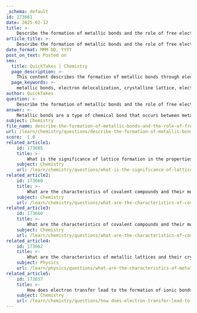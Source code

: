 ```yaml
---
_schema: default
id: 173661
date: 2025-02-12
title: >-
    Describe the formation of metallic bonds and the role of free electrons.
article_title: >-
    Describe the formation of metallic bonds and the role of free electrons.
date_format: MMM DD, YYYY
post_on_text: Posted on
seo:
  title: QuickTakes | Chemistry
  page_description: >-
    This content describes the formation of metallic bonds through electron delocalization, lattice structure, and electrostatic attraction, as well as the role of free electrons in contributing to the unique properties of metals.
  page_keywords: >-
    metallic bonds, electron delocalization, crystalline lattice, electrostatic attraction, free electrons, electrical conductivity, thermal conductivity, malleability, ductility, metal ions
author: QuickTakes
question: >-
    Describe the formation of metallic bonds and the role of free electrons.
answer: >-
    Metallic bonds are a type of chemical bond that occurs between metal atoms. The defining characteristic of metallic bonding is the presence of a "sea of electrons," which refers to the delocalized electrons that are not bound to any specific atom but are free to move throughout the metallic lattice. This phenomenon plays a crucial role in the properties and behavior of metals.\n\n### Formation of Metallic Bonds\n\n1. **Electron Delocalization**: In metallic bonding, the outermost (valence) electrons of metal atoms are loosely held and can move freely. This delocalization occurs because metal atoms have a relatively low electronegativity, allowing them to easily lose their valence electrons.\n\n2. **Lattice Structure**: The metal atoms arrange themselves in a regular, repeating three-dimensional structure known as a crystalline lattice. Each metal atom donates its valence electrons to the "sea," creating a network of positively charged metal ions (cations) surrounded by these free-moving electrons.\n\n3. **Electrostatic Attraction**: The free electrons create a strong electrostatic attraction between the positively charged metal ions and the negatively charged electrons. This attraction is what holds the metal atoms together in the lattice structure, resulting in a stable metallic bond.\n\n### Role of Free Electrons\n\nThe free electrons in metallic bonds contribute significantly to the unique properties of metals:\n\n- **Electrical Conductivity**: The mobility of the delocalized electrons allows metals to conduct electricity efficiently. When an electric field is applied, these electrons can move freely, carrying charge through the metal.\n\n- **Thermal Conductivity**: Similar to electrical conductivity, the free electrons can transfer thermal energy, making metals good conductors of heat.\n\n- **Malleability and Ductility**: The ability of the metallic lattice to deform without breaking is due to the presence of free electrons. When stress is applied, the layers of metal ions can slide over one another while the delocalized electrons continue to hold the structure together, allowing metals to be shaped into sheets (malleability) or drawn into wires (ductility).\n\nIn summary, metallic bonds are formed through the delocalization of valence electrons in a lattice of metal ions, resulting in a strong attraction that gives rise to the characteristic properties of metals, such as conductivity, malleability, and ductility.
subject: Chemistry
file_name: describe-the-formation-of-metallic-bonds-and-the-role-of-free-electrons.md
url: /learn/chemistry/questions/describe-the-formation-of-metallic-bonds-and-the-role-of-free-electrons
score: -1.0
related_article1:
    id: 173665
    title: >-
        What is the significance of lattice formation in the properties of ionic solids?
    subject: Chemistry
    url: /learn/chemistry/questions/what-is-the-significance-of-lattice-formation-in-the-properties-of-ionic-solids
related_article2:
    id: 173660
    title: >-
        What are the characteristics of covalent compounds and their molecular networks?
    subject: Chemistry
    url: /learn/chemistry/questions/what-are-the-characteristics-of-covalent-compounds-and-their-molecular-networks
related_article3:
    id: 173660
    title: >-
        What are the characteristics of covalent compounds and their molecular networks?
    subject: Chemistry
    url: /learn/chemistry/questions/what-are-the-characteristics-of-covalent-compounds-and-their-molecular-networks
related_article4:
    id: 173662
    title: >-
        What are the characteristics of metallic lattices and their crystal structures?
    subject: Physics
    url: /learn/physics/questions/what-are-the-characteristics-of-metallic-lattices-and-their-crystal-structures
related_article5:
    id: 173657
    title: >-
        How does electron transfer lead to the formation of ionic bonds?
    subject: Chemistry
    url: /learn/chemistry/questions/how-does-electron-transfer-lead-to-the-formation-of-ionic-bonds
---
```


&nbsp;